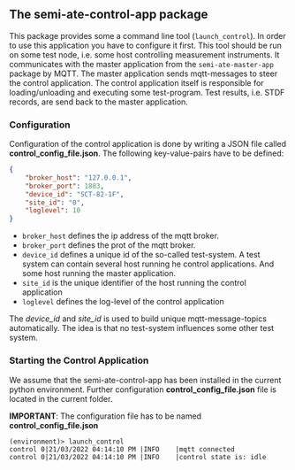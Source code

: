## The semi-ate-control-app package

This package provides some a command line tool (`launch_control`). In order to use this application you have to configure it first. This tool should be run on some test node, i.e. some host controlling measurement instruments. It communicates with the master application from the `semi-ate-master-app` package by MQTT. The master application sends mqtt-messages to steer the control application. The control application itself is responsible for loading/unloading and executing some test-program. Test results, i.e. STDF records, are send back to the master application.

### Configuration

Configuration of the control application is done by writing a JSON file called **control_config_file.json**. The following key-value-pairs have to be defined:

```JSON
{
    "broker_host": "127.0.0.1",
    "broker_port": 1883,
    "device_id": "SCT-82-1F",
    "site_id": "0",
    "loglevel": 10
}
```

* `broker_host` defines the ip address of the mqtt broker.
* `broker_port` defines the prot of the mqtt broker.
* `device_id` defines a unique id of the so-called test-system. A test system can contain several host running he control applications. And some host running the master application.
* `site_id` is the unique identifier of the host running the control application
* `loglevel` defines the log-level of the control application

The _device_id_ and _site_id_ is used to build unique mqtt-message-topics automatically. The idea is that no test-system influences some other test system.

### Starting the Control Application

We assume that the semi-ate-control-app has been installed in the current python environment. Further configuration **control_config_file.json** file is located in the current folder.

**IMPORTANT**: The configuration file has to be named **control_config_file.json**

```Console
(environment)> launch_control
control 0|21/03/2022 04:14:10 PM |INFO    |mqtt connected
control 0|21/03/2022 04:14:10 PM |INFO    |control state is: idle
```
